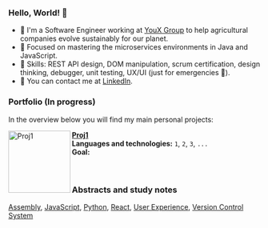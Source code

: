 ### Hello, World! 👋
- 🌱 I'm a Software Engineer working at [YouX Group](https://youxgroup.com.br/) to help agricultural companies evolve sustainably for our planet.
- 🚀 Focused on mastering the microservices environments in Java and JavaScript.
- 🥷 Skills: REST API design, DOM manipulation, scrum certification, design thinking, debugger, unit testing, UX/UI (just for emergencies 😬).
- 💬 You can contact me at [LinkedIn](https://www.linkedin.com/in/lohane-gd/).

### Portfolio (In progress)
In the overview below you will find my main personal projects:

[<img align="left" height="124px" width="124px" alt="Proj1" src="#"/>](#)
[**Proj1**](#) \
**Languages and technologies:** `1`, `2`, `3`, `...` \
**Goal:**
<br/>
<br/>
<br/>

### Abstracts and study notes
[Assembly](https://github.com/LorisLambert/Assembly_pt-BR), [JavaScript](https://github.com/LorisLambert/JavaScript_pt-BR), [Python](https://github.com/LorisLambert/Python_pt-BR), [React](https://github.com/LorisLambert/React_pt-BR), [User Experience](https://github.com/LorisLambert/User_Experience_pt-BR), [Version Control System](https://github.com/LorisLambert/VCS_pt-BR)
